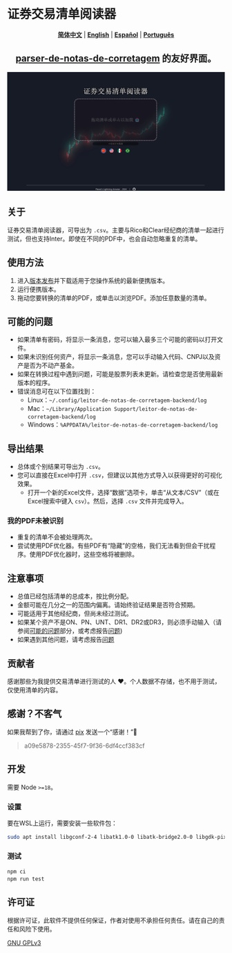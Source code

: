 # 证券交易清单阅读器

<p align="center">
  <a href="https://github.com/planetsLightningArrester/leitor-de-notas-de-corretagem/blob/main/README.zh-cn.md"><b>简体中文</b></a> |
  <a href="https://github.com/planetsLightningArrester/leitor-de-notas-de-corretagem/blob/main/README.en-us.md"><b>English</b></a> |
  <a href="https://github.com/planetsLightningArrester/leitor-de-notas-de-corretagem/blob/main/README.es-mx.md"><b>Español</b></a> |
  <a href="https://github.com/planetsLightningArrester/leitor-de-notas-de-corretagem/blob/main/README.md"><b>Português</b></a>
</p>

<h2 align="center"><a href="https://www.npmjs.com/package/parser-de-notas-de-corretagem"><b>parser-de-notas-de-corretagem</b></a> 的友好界面。</h2>

![alt](./art/demo.zh-cn.gif)

## 关于
证券交易清单阅读器，可导出为 `.csv`。主要与Rico和Clear经纪商的清单一起进行测试，但也支持Inter。即使在不同的PDF中，也会自动忽略重复的清单。

## 使用方法
1. 进入[版本发布](https://github.com/planetsLightningArrester/leitor-de-notas-de-corretagem/releases)并下载适用于您操作系统的最新便携版本。
2. 运行便携版本。
3. 拖动您要转换的清单的PDF，或单击以浏览PDF。添加任意数量的清单。

## 可能的问题
- 如果清单有密码，将显示一条消息，您可以输入最多三个可能的密码以打开文件。
- 如果未识别任何资产，将显示一条消息，您可以手动输入代码、CNPJ以及资产是否为不动产基金。
- 如果在转换过程中遇到问题，可能是股票列表未更新。请检查您是否使用最新版本的程序。
- 错误消息可在以下位置找到：
  - Linux：`~/.config/leitor-de-notas-de-corretagem-backend/log`
  - Mac：`~/Library/Application Support/leitor-de-notas-de-corretagem-backend/log`
  - Windows：`%APPDATA%/leitor-de-notas-de-corretagem-backend/log`

## 导出结果
- 总体或个别结果可导出为 `.csv`。
- 您可以直接在Excel中打开 `.csv`，但建议以其他方式导入以获得更好的可视化效果。
   - 打开一个新的Excel文件，选择“数据”选项卡，单击“从文本/CSV”（或在Excel搜索中键入 `csv`）。然后，选择 `.csv` 文件并完成导入。

### 我的PDF未被识别
- 重复的清单不会被处理两次。
- 尝试使用PDF优化器。有些PDF有“隐藏”的空格，我们无法看到但会干扰程序。使用PDF优化器时，这些空格将被删除。

## 注意事项
- 总值已经包括清单的总成本，按比例分配。
- 金额可能在几分之一的范围内偏离。请始终验证结果是否符合预期。
- 可能适用于其他经纪商，但尚未经过测试。
- 如果某个资产不是ON、PN、UNT、DR1、DR2或DR3，则必须手动输入（请参阅[可能的问题](#可能的问题)部分，或考虑报告[问题](https://github.com/planetsLightningArrester/leitor-de-notas-de-corretagem/issues))
- 如果遇到其他问题，请考虑报告[问题](https://github.com/planetsLightningArrester/leitor-de-notas-de-corretagem/issues)

## 贡献者
感谢那些为我提供交易清单进行测试的人 ❤️。个人数据不存储，也不用于测试，仅使用清单的内容。

## 感谢？不客气
如果我帮到了你，请通过 [pix](https://www.bcb.gov.br/en/financialstability/pix_en) 发送一个“感谢！”👋
> a09e5878-2355-45f7-9f36-6df4ccf383cf

## 开发

需要 Node `>=18`。

### 设置
要在WSL上运行，需要安装一些软件包：

```bash
sudo apt install libgconf-2-4 libatk1.0-0 libatk-bridge2.0-0 libgdk-pixbuf2.0-0 libgtk-3-0 libgbm-dev libnss3-dev libxss-dev libasound2 zip
```

### 测试

```bash
npm ci
npm run test
```

## 许可证

根据许可证，此软件不提供任何保证，作者对使用不承担任何责任。请在自己的责任和风险下使用。

[GNU GPLv3](https://choosealicense.com/licenses/gpl-3.0/)